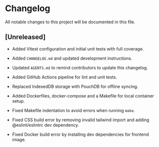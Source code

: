 # Changelog

All notable changes to this project will be documented in this file.

## [Unreleased]
- Added Vitest configuration and initial unit tests with full coverage.
- Added `CHANGELOG.md` and updated development instructions.
- Updated `AGENTS.md` to remind contributors to update this changelog.
- Added GitHub Actions pipeline for lint and unit tests.
- Replaced IndexedDB storage with PouchDB for offline syncing.
- Added Dockerfiles, docker-compose and a Makefile for local container setup.
- Fixed Makefile indentation to avoid errors when running `make`.

- Fixed CSS build error by removing invalid tailwind import and adding @eslint/eslintrc dev dependency.
- Fixed Docker build error by installing dev dependencies for frontend image.
